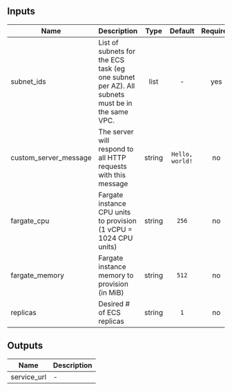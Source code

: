 ## Inputs

| Name | Description | Type | Default | Required |
|------|-------------|:----:|:-----:|:-----:|
| subnet\_ids | List of subnets for the ECS task (eg one subnet per AZ). All subnets must be in the same VPC. | list | - | yes |
| custom\_server\_message | The server will respond to all HTTP requests with this message | string | `Hello, world!` | no |
| fargate\_cpu | Fargate instance CPU units to provision (1 vCPU = 1024 CPU units) | string | `256` | no |
| fargate\_memory | Fargate instance memory to provision (in MiB) | string | `512` | no |
| replicas | Desired # of ECS replicas | string | `1` | no |

## Outputs

| Name | Description |
|------|-------------|
| service\_url | - |

